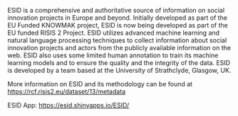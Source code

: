 ESID is a comprehensive and authoritative source of information on social innovation projects in Europe and beyond. Initially developed as part of the EU Funded KNOWMAK project, ESID is now being developed as part of the EU funded RISIS 2 Project. ESID utilizes advanced machine learning and natural language processing techniques to collect information about social innovation projects and actors from the publicly available information on the web. ESID also uses some limited human annotation to train its machine learning models and to ensure the quality and the integrity of the data. ESID is developed by a team based at the University of Strathclyde, Glasgow, UK.

More information on ESID and its methodology can be found at https://rcf.risis2.eu/dataset/13/metadata

ESID App: https://esid.shinyapps.io/ESID/




